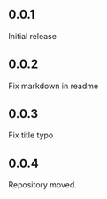 ## 0.0.1

Initial release

## 0.0.2

Fix markdown in readme

## 0.0.3

Fix title typo

## 0.0.4

Repository moved.